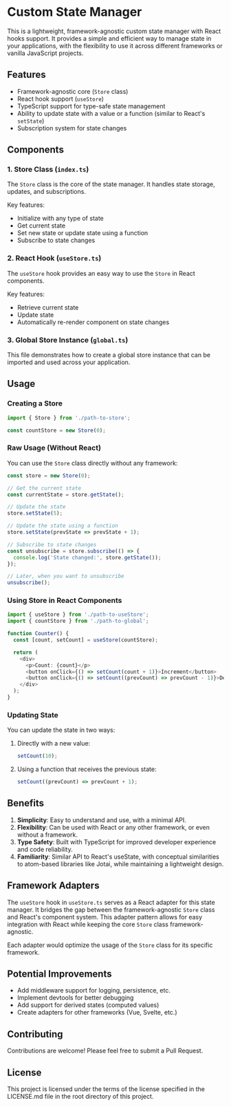 # Custom State Manager

This is a lightweight, framework-agnostic custom state manager with React hooks support. It provides a simple and efficient way to manage state in your applications, with the flexibility to use it across different frameworks or vanilla JavaScript projects.

## Features

- Framework-agnostic core (`Store` class)
- React hook support (`useStore`)
- TypeScript support for type-safe state management
- Ability to update state with a value or a function (similar to React's `setState`)
- Subscription system for state changes

## Components

### 1. Store Class (`index.ts`)

The `Store` class is the core of the state manager. It handles state storage, updates, and subscriptions.

Key features:
- Initialize with any type of state
- Get current state
- Set new state or update state using a function
- Subscribe to state changes

### 2. React Hook (`useStore.ts`)

The `useStore` hook provides an easy way to use the `Store` in React components.

Key features:
- Retrieve current state
- Update state
- Automatically re-render component on state changes

### 3. Global Store Instance (`global.ts`)

This file demonstrates how to create a global store instance that can be imported and used across your application.

## Usage

### Creating a Store

```typescript
import { Store } from './path-to-store';

const countStore = new Store(0);
```

### Raw Usage (Without React)

You can use the `Store` class directly without any framework:

```typescript
const store = new Store(0);

// Get the current state
const currentState = store.getState();

// Update the state
store.setState(5);

// Update the state using a function
store.setState(prevState => prevState + 1);

// Subscribe to state changes
const unsubscribe = store.subscribe(() => {
  console.log('State changed:', store.getState());
});

// Later, when you want to unsubscribe
unsubscribe();
```

### Using Store in React Components

```typescript
import { useStore } from './path-to-useStore';
import { countStore } from './path-to-global';

function Counter() {
  const [count, setCount] = useStore(countStore);

  return (
    <div>
      <p>Count: {count}</p>
      <button onClick={() => setCount(count + 1)}>Increment</button>
      <button onClick={() => setCount((prevCount) => prevCount - 1)}>Decrement</button>
    </div>
  );
}
```

### Updating State

You can update the state in two ways:

1. Directly with a new value:
   ```typescript
   setCount(10);
   ```

2. Using a function that receives the previous state:
   ```typescript
   setCount((prevCount) => prevCount + 1);
   ```

## Benefits

1. **Simplicity**: Easy to understand and use, with a minimal API.
2. **Flexibility**: Can be used with React or any other framework, or even without a framework.
3. **Type Safety**: Built with TypeScript for improved developer experience and code reliability.
4. **Familiarity**: Similar API to React's useState, with conceptual similarities to atom-based libraries like Jotai, while maintaining a lightweight design.

## Framework Adapters

The `useStore` hook in `useStore.ts` serves as a React adapter for this state manager. It bridges the gap between the framework-agnostic `Store` class and React's component system. This adapter pattern allows for easy integration with React while keeping the core `Store` class framework-agnostic.

Each adapter would optimize the usage of the `Store` class for its specific framework.

## Potential Improvements

- Add middleware support for logging, persistence, etc.
- Implement devtools for better debugging
- Add support for derived states (computed values)
- Create adapters for other frameworks (Vue, Svelte, etc.)

## Contributing

Contributions are welcome! Please feel free to submit a Pull Request.

## License

This project is licensed under the terms of the license specified in the LICENSE.md file in the root directory of this project.